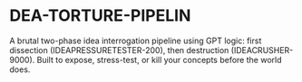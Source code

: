 # DEA-TORTURE-PIPELIN
 A brutal two-phase idea interrogation pipeline using GPT logic: first dissection (IDEAPRESSURETESTER-200), then destruction (IDEACRUSHER-9000). Built to expose, stress-test, or kill your concepts before the world does.
